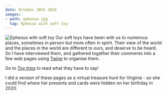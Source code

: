 ```yaml
---
date: October 26th 2019
images:
- path: ephesus.jpg
  tag: Ephesus with soft toy
---
```

![Ephesus with soft toy](ephesus.jpg)
Our soft toys have been with us to numerous places, sometimes in
person but more often in spirit. Their view of the world and the places
in the world are different to ours, and deserve to be heard. So I
have interviewed them, and gathered together their comments into a
few web pages using [Twine](http://twinery.org/) to organise them.

Go to [Toy trips](https://alofmethbin.com/Games/ToyTrips/index.html) to read what they have to say!

I did a version of these pages
as a virtual treasure hunt for Virginia - so she could find where her presents and cards
were hidden on her birthday in 2020.
